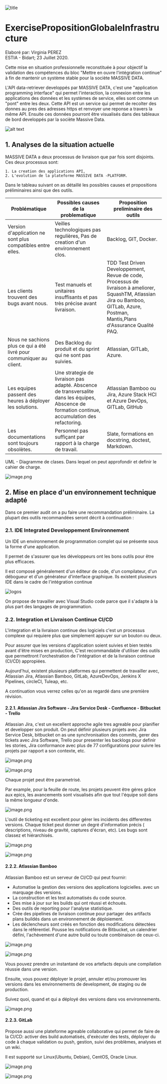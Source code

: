 ![title](https://www.bayonne.cci.fr/images/articles/Le-campus-ESTIA-confirme-son-attractivite_chapeau.png)
# ExercisePropositionGlobaleInfrastructure

Elaboré par: Virginia PEREZ  
ESTIA - Bidart; 
23 Juillet 2020.

Cette mise en situation professionnelle reconstituée à pour objectif la validation des compétences du bloc "Mettre en ouvre l'intégration continue" à fin de mantenir un système stable pour la sociète MASSIVE DATA.

L'API data-retriever developpés par MASSIVE DATA, c'est une "application programming interface" qui permet l'interaction, la connexion entre les applications des données et les systèmes de service, elles sont comme un "pont" entre les deux. Cette API est un service qui permet de recolter des donnes au pres des adresses https et renvoyer une reponse a travers la même API. Ensuite ces données pourront être visualisés dans des tableaux de bord developpés par la sociète Massive Data.

![alt text](https://qatestlab.com/assets/Uploads/API-Application-Programming-Interface.jpg)

## 1. Analyses de la situation actuelle

MASSIVE DATA a deux processus de livraison que par fois sont disjoints. Ces deux processus sont:

    1. La creation des applications API,
    2. L'evolution de la plateforme MASSIVE DATA -PLATFORM.
    
Dans le tableau suivant on as détaillé les possibles causes et propositions préliminaires ainsi que des outils.


|Problématique        |Possibles causes de la problematique           |Proposition preliminaire des outils                          |
|---------------------|----------------------------------------|--------------------------------|
|Version d'application ne sont plus compatibles entre elles.|Veilles technologiques pas regulières, Pas de creation d'un environnement clos.           |Backlog, GIT, Docker.                    | 
|Les clients trouvent des bugs avant nous.      |Test manuels et unitaires insuffisants et pas très précise avant livraison.  | TDD Test Driven Developpement, Revue de code, Processus de livraison à ameliorer, SquashTM, Atlassian Jira ou Bamboo, GITLab, Azure, Postman, Mantis,Plans d'Assurance Qualité PAQ.|
|Nous ne sachions plus ce qui a été livré pour communiquer au client.|Des Backlog du produit et du sprint qui ne sont pas suivies.    |Atlassian, GITLab, Azure.|
|Les equipes passent des heures à déployer les solutions.            |Une strategie de livraison pas adapté.  Abscence de transversalite dans les équipes, Abscence de formation continue, accumulation des refactoring. |  Atlassian Bamboo ou Jira, Azure Stack HCI et Azure DevOps, GITLab, GitHub|
|Les documentations sont toujours obsolètes.| Personnel pas suffiçant par rapport à la charge de travail.| Slate, formations en docstring, doctest, Markdown. |

UML - Diagramme de clases. Dans lequel on peut approfondir et definir le cahier de charge.

![image.png](attachment:image.png)

## 2. Mise en place d'un environnement technique adapté

Dans ce premier audit on a pu faire une recommandation préliminaire. La plupart des outils recommandées seront décrit à continuation :

### 2.1. IDE Integrated Developpement Environnement

Un IDE un environnement de programmation complet qui se présente sous la forme d'une application.

Il permet de s'assurer que les développeurs ont les bons outils pour être plus efficaces. 

Il est composé généralement d'un éditeur de code, d'un compilateur, d'un débogueur et d'un générateur d'interface graphique. Ils existent plusieurs IDE dans le cadre de l'intégration continue

![logos](https://drive.google.com/file/d/1TIjsBykPNXd5qJjnbM0gOsyfsmXXyVGK/view?usp=drivesdk)

On propose de travailler avec Visual Studio code parce que il s'adapte à la plus part des langages de programmation.

### 2.2. Integration et Livraison Continue CI/CD

L'integration et la livraison continue des logiciels c'est un processus complexe qui requiere plus que simplement appuyer sur un bouton ou deux.

Pour assurer que les versions d'application soient suivies et bien testés avant d'être mises en production, C'est recommandable d'utiliser des outils que permettront l'orchestration de l'intégration et de la livraison continue (CI/CD) appropiées.

Aujourd'hui, existent plusieurs platformes qui permettent de travailler avec, Atlassian Jira, Atlassian Bamboo, GitLab, AzureDevOps, Jenkins X Pipelines, circleCI, Tuleap, etc.

A continuation vous verrez celles qu'on as regardé dans une première révision.

#### 2.2.1. Atlassian Jira Software - Jira Service Desk - Confluence - Bitbucket - Trello

Atlassian Jira, c'est un excellent approche agile tres agreable pour planifier et developper son produit. On peut définir plusieurs projets avec Jira Service Desk, bitbucket on as une synchronisation des commits, gerer des tickets avec Jira Software, Trello pour presenter les backlogs pour definir les stories, Jira conformance avec plus de 77 configurations pour suivre les projets par rapport a son contexte,  etc.

![image.png](attachment:image.png)

![image.png](attachment:image.png)

Chaque projet peut être parametrisé.

Par example, pour la feuille de route, les projets peuvent être géres grâce aux epics, les avancements sont visualisés afin que tout l'équipe soit dans la même longueur d'onde.

![image.png](attachment:image.png)

L'outil de ticketing est excellent pour gérer les incidents des differentes versions. Chaque ticket peut donner un degré d'information précis ( descriptions, niveau de gravité, captures d'écran, etc). Les bugs sont classez et hiérarchisés.

![image.png](attachment:image.png)

![image.png](attachment:image.png)

#### 2.2.2. Atlassian Bamboo

Atlassian Bamboo est un serveur de CI/CD qui peut fournir:

* Automatise la gestion des versions des applications logicielles. avec un marquage des versions.
* La construction et les test automatisés du code source.
* Des mise à jour sur les builds qui ont réussi et échoués.
* Des outils de reporting pour l'analyse statistique.
* Crée des pipelines de livraison continue pour partager des artifacts plans buildés dans un environnement de déploiement. 
* Les déclencheurs sont créés en fonction des modifications détectées dans le référentiel. Pousse les notifications de Bitbucket, un calendrier défini, l'achèvement d'une autre build ou toute combinaison de ceux-ci.

![image.png](attachment:image.png)

![image.png](attachment:image.png)

Vous pouvez prendre un instantané de vos artefacts depuis une compilation réussie dans une version.

Ensuite, vous pouvez déployer le projet, annuler et/ou promouver les versions dans les environnements de development, de staging ou de production.

Suivez quoi, quand et qui a déployé des versions dans vos environnements.

![image.png](attachment:image.png)

#### 2.2.3. GitLab

Propose aussi une plateforme agreable collaborative qui permet de faire de la CI/CD: activer des build automatisés, d'exècuter des tests, déployer du code à chaque validation ou push, gestion, suivi des problèmes, analyses et un wiki.

Il est supporté sur Linux(Ubuntu, Debian), CentOS, Oracle Linux.

![image.png](attachment:image.png)

![image.png](attachment:image.png)
